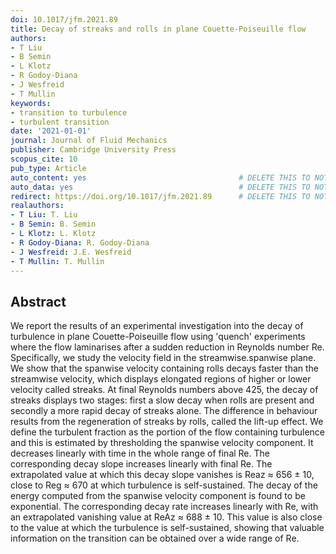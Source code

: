 ```yaml
---
doi: 10.1017/jfm.2021.89
title: Decay of streaks and rolls in plane Couette-Poiseuille flow
authors:
- T Liu
- B Semin
- L Klotz
- R Godoy-Diana
- J Wesfreid
- T Mullin
keywords:
- transition to turbulence
- turbulent transition
date: '2021-01-01'
journal: Journal of Fluid Mechanics
publisher: Cambridge University Press
scopus_cite: 10
pub_type: Article
auto_content: yes                                  # DELETE THIS TO NOT AUTO GENERATE CONTENT
auto_data: yes                                     # DELETE THIS TO NOT AUTO GENERATE METADATA
redirect: https://doi.org/10.1017/jfm.2021.89      # DELETE THIS TO NOT REDIRECT
realauthors:
- T Liu: T. Liu
- B Semin: B. Semin
- L Klotz: L. Klotz
- R Godoy-Diana: R. Godoy-Diana
- J Wesfreid: J.E. Wesfreid
- T Mullin: T. Mullin
---
```



## Abstract
We report the results of an experimental investigation into the decay of turbulence in plane Couette-Poiseuille flow using 'quench' experiments where the flow laminarises after a sudden reduction in Reynolds number Re. Specifically, we study the velocity field in the streamwise.spanwise plane. We show that the spanwise velocity containing rolls decays faster than the streamwise velocity, which displays elongated regions of higher or lower velocity called streaks. At final Reynolds numbers above 425, the decay of streaks displays two stages: first a slow decay when rolls are present and secondly a more rapid decay of streaks alone. The difference in behaviour results from the regeneration of streaks by rolls, called the lift-up effect. We define the turbulent fraction as the portion of the flow containing turbulence and this is estimated by thresholding the spanwise velocity component. It decreases linearly with time in the whole range of final Re. The corresponding decay slope increases linearly with final Re. The extrapolated value at which this decay slope vanishes is Reaz ≈ 656 ± 10, close to Reg ≈ 670 at which turbulence is self-sustained. The decay of the energy computed from the spanwise velocity component is found to be exponential. The corresponding decay rate increases linearly with Re, with an extrapolated vanishing value at ReAz ≈ 688 ± 10. This value is also close to the value at which the turbulence is self-sustained, showing that valuable information on the transition can be obtained over a wide range of Re.
